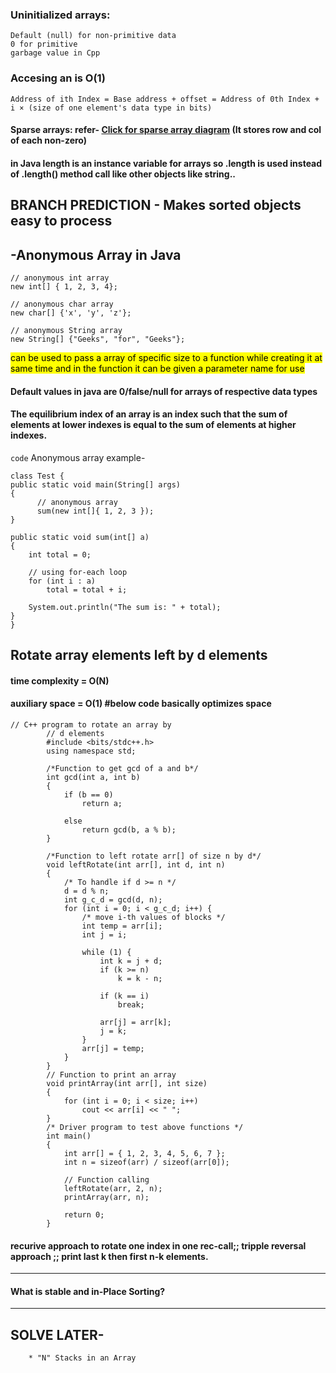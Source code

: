 ### Uninitialized arrays:
    Default (null) for non-primitive data
    0 for primitive
    garbage value in Cpp
### Accesing an is O(1)
    Address of ith Index = Base address + offset = Address of 0th Index + i × (size of one element's data type in bits)
#### Sparse arrays: refer- [Click for sparse array diagram](https://media.geeksforgeeks.org/wp-content/uploads/20220604165958/arsa.png) (It stores row and col of each non-zero)

#### in Java length is an instance variable for arrays so .length is used instead of .length() method call like other objects like string..

## BRANCH PREDICTION - Makes sorted objects easy to process

## -Anonymous Array in Java
 
    // anonymous int array 
    new int[] { 1, 2, 3, 4};  

    // anonymous char array 
    new char[] {'x', 'y', 'z'}; 

    // anonymous String array
    new String[] {"Geeks", "for", "Geeks"}; 

 <mark>can be used to pass a array of specific size to a function while creating it at same time and in the function it can be given a parameter name for use</mark>
#### Default values in java are 0/false/null for arrays of respective data types
#### The equilibrium index of an array is an index such that the sum of elements at lower indexes is equal to the sum of elements at higher indexes. 

`code` Anonymous array example-

    class Test {
    public static void main(String[] args)
    {
          // anonymous array
          sum(new int[]{ 1, 2, 3 });
    }
   
    public static void sum(int[] a)
    {
        int total = 0;
 
        // using for-each loop
        for (int i : a) 
            total = total + i;
         
        System.out.println("The sum is: " + total);
    }
    }



## Rotate array elements left by d elements
#### time complexity = O(N)
#### auxiliary space = O(1) #below code basically optimizes space
    // C++ program to rotate an array by
            // d elements
            #include <bits/stdc++.h>
            using namespace std;

            /*Function to get gcd of a and b*/
            int gcd(int a, int b)
            {
                if (b == 0)
                    return a;

                else
                    return gcd(b, a % b);
            }

            /*Function to left rotate arr[] of size n by d*/
            void leftRotate(int arr[], int d, int n)
            {
                /* To handle if d >= n */
                d = d % n;
                int g_c_d = gcd(d, n);
                for (int i = 0; i < g_c_d; i++) {
                    /* move i-th values of blocks */
                    int temp = arr[i];
                    int j = i;

                    while (1) {
                        int k = j + d;
                        if (k >= n)
                            k = k - n;

                        if (k == i)
                            break;

                        arr[j] = arr[k];
                        j = k;
                    }
                    arr[j] = temp;
                }
            }
            // Function to print an array
            void printArray(int arr[], int size)
            {
                for (int i = 0; i < size; i++)
                    cout << arr[i] << " ";
            }
            /* Driver program to test above functions */
            int main()
            {
                int arr[] = { 1, 2, 3, 4, 5, 6, 7 };
                int n = sizeof(arr) / sizeof(arr[0]);

                // Function calling
                leftRotate(arr, 2, n);
                printArray(arr, n);

                return 0;
            }
#### recurive approach to rotate one index in one rec-call;; tripple reversal approach ;; print last k then first n-k elements.
---
#### What is stable and in-Place Sorting?
____________________________________________________________________________________________________________
## SOLVE LATER- 
        * "N" Stacks in an Array